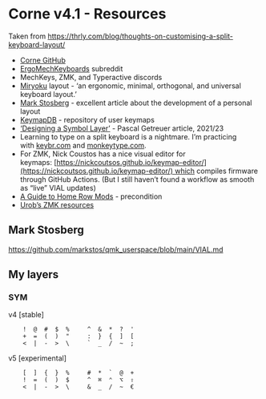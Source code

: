 # Corne v4.1 - Resources
Taken from https://thrly.com/blog/thoughts-on-customising-a-split-keyboard-layout/

* [Corne GitHub](https://github.com/foostan/crkbd)
* [ErgoMechKeyboards](https://www.reddit.com/r/ErgoMechKeyboards/) subreddit
* MechKeys, ZMK, and Typeractive discords
* [Miryoku](https://github.com/manna-harbour/miryoku) layout - ‘an ergonomic, minimal, orthogonal, and universal keyboard layout.’
* [Mark Stosberg](https://mark.stosberg.com/markstos-corne-3x5-1-keyboard-layout/) - excellent article about the development of a personal layout
* [KeymapDB](https://keymapdb.com/?keyboard=Corne) - repository of user keymaps
* [‘Designing a Symbol Layer’](https://getreuer.info/posts/keyboards/symbol-layer/index.html) - Pascal Getreuer article, 2021/23
* Learning to type on a split keyboard is a nightmare. I’m practicing with [keybr.com](https://www.keybr.com/) and [monkeytype.com](https://monkeytype.com/).
* For ZMK, Nick Coustos has a nice visual editor for keymaps: [https://nickcoutsos.github.io/keymap-editor/](https://nickcoutsos.github.io/keymap-editor/) which compiles firmware through GitHub Actions. (But I still haven’t found a workflow as smooth as “live” VIAL updates)
* [A Guide to Home Row Mods](https://precondition.github.io/home-row-mods) - precondition
* [Urob’s ZMK resources](https://github.com/urob/zmk-config)


## Mark Stosberg
https://github.com/markstos/qmk_userspace/blob/main/VIAL.md


## My layers

### SYM

v4 [stable]

```
    !  @  #  $  %     ^  &  *  ?  ' 
    +  =  (  )  "     :  }  {  ]  [ 
    <  |  -  >  \     `  _  /  ~  ; 
```

v5 [experimental]

```
    [  ]  {  }  %     #  *  `  @  +  
    !  =  (  )  $     ^  ⌘  ⌃  ⌥  ⇧  
    <  |  -  >  \     &  _  /  ~  €
```

